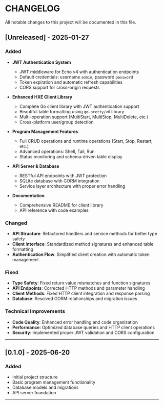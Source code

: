 # CHANGELOG

All notable changes to this project will be documented in this file.

## [Unreleased] - 2025-01-27

### Added
- **JWT Authentication System**
  - JWT middleware for Echo v4 with authentication endpoints
  - Default credentials: username `admin`, password `password`
  - Token expiration and automatic refresh capabilities
  - CORS support for cross-origin requests

- **Enhanced HXE Client Library**
  - Complete Go client library with JWT authentication support
  - Beautiful table formatting using `go-pretty/v6` library
  - Multi-operation support (MultiStart, MultiStop, MultiDelete, etc.)
  - Cross-platform user/group detection

- **Program Management Features**
  - Full CRUD operations and runtime operations (Start, Stop, Restart, etc.)
  - Advanced operations: Shell, Tail, Run
  - Status monitoring and schema-driven table display

- **API Server & Database**
  - RESTful API endpoints with JWT protection
  - SQLite database with GORM integration
  - Service layer architecture with proper error handling

- **Documentation**
  - Comprehensive README for client library
  - API reference with code examples

### Changed
- **API Structure**: Refactored handlers and service methods for better type safety
- **Client Interface**: Standardized method signatures and enhanced table formatting
- **Authentication Flow**: Simplified client creation with automatic token management

### Fixed
- **Type Safety**: Fixed return value mismatches and function signatures
- **API Endpoints**: Corrected HTTP methods and parameter handling
- **Client Methods**: Fixed HTTP client integration and response parsing
- **Database**: Resolved GORM relationships and migration issues

### Technical Improvements
- **Code Quality**: Enhanced error handling and code organization
- **Performance**: Optimized database queries and HTTP client operations
- **Security**: Implemented proper JWT validation and CORS configuration

---

## [0.1.0] - 2025-06-20
### Added
- Initial project structure
- Basic program management functionality
- Database models and migrations
- API server foundation

---
